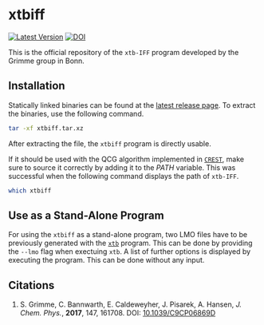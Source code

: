 # xtbiff

[![Latest Version](https://img.shields.io/badge/release-v1.1-blue)](https://github.com/grimme-lab/xtbiff/releases/latest)
[![DOI](https://img.shields.io/badge/DOI-10.1063%2F1.4991798-blue)](https://doi.org/10.1063/1.4991798)

This is the official repository of the `xtb-IFF` program developed by the Grimme group in Bonn.


## Installation

Statically linked binaries can be found at the [latest release page](https://github.com/grimme-lab/xtbiff/releases/tag/latest).
To extract the binaries, use the following command.

```bash
tar -xf xtbiff.tar.xz
```

After extracting the file, the `xtbiff` program is directly usable.

If it should be used with the QCG algorithm implemented in [`CREST`](https://github.com/grimme-lab/crest), make sure to source it correctly by adding it to the *PATH* variable. This was successful when the following command displays the path of `xtb-IFF`. 

```bash
which xtbiff
```

## Use as a Stand-Alone Program

For using the `xtbiff` as a stand-alone program, two LMO files have to be previously generated with the [`xtb`](https://github.com/grimme-lab/xtb) program. This can be done by providing the `--lmo` flag when exectuing `xtb`. A list of further options is displayed by executing the program. This can be done without any input.


## Citations

1. S. Grimme, C. Bannwarth, E. Caldeweyher, J. Pisarek, A. Hansen, *J. Chem. Phys.*, **2017**, 147, 161708.
  DOI: [10.1039/C9CP06869D](https://doi.org/10.1063/1.4991798)
